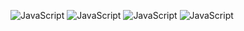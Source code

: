 ![JavaScript](https://img.shields.io/badge/-Python-yellow?style=flat-square&logo=python&logoColor=white)
![JavaScript](https://img.shields.io/badge/-TypeScipt-blue?style=flat-square&logo=typescript&logoColor=white)
![JavaScript](https://img.shields.io/badge/-CSharp-purple?style=flat-square&logo=c#&logoColor=white)
![JavaScript](https://img.shields.io/badge/-HTML-lightblue?style=flat-square&logo=HTML&logoColor=white)
